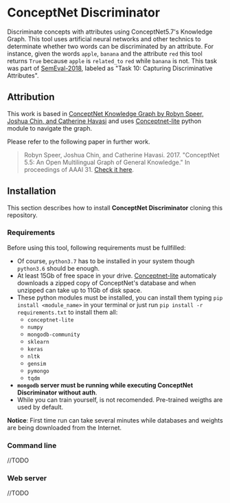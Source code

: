 # ConceptNet Discriminator

Discriminate concepts with attributes using ConceptNet5.7's Knowledge Graph. This tool uses artificial neural networks and other technics to determinate whether two words can be discriminated by an attribute. For instance, given the words `apple`, `banana` and the attribute `red` this tool returns `True` because `apple` is `related_to` `red` while `banana` is not. This task was part of [SemEval-2018](https://www.aclweb.org/anthology/S18-1117.pdf), labeled as "Task 10: Capturing Discriminative Attributes".

## Attribution

This work is based in [ConceptNet Knowledge Graph by Robyn Speer, Joshua Chin, and Catherine Havasi](https://github.com/commonsense/conceptnet5) and uses [Conceptnet-lite](https://github.com/ldtoolkit/conceptnet-lite) python module to navigate the graph.

Please refer to the following paper in further work.

> Robyn Speer, Joshua Chin, and Catherine Havasi. 2017. "ConceptNet 5.5: An Open Multilingual Graph of General Knowledge." In proceedings of AAAI 31. [Check it here](https://arxiv.org/pdf/1612.03975v2.pdf).

## Installation

This section describes how to install **ConceptNet Discriminator** cloning this repository.

### Requirements

Before using this tool, following requirements must be fullfilled:

- Of course, `python3.7` has to be installed in your system though `python3.6` should be enough.
- At least 15Gb of free space in your drive. [Conceptnet-lite](https://github.com/ldtoolkit/conceptnet-lite) automaticaly downloads a zipped copy of ConceptNet's database and when unzipped can take up to 11Gb of disk space.
- These python modules must be installed, you can install them typing `pip install <module_name>` in your terminal or just run `pip install -r requirements.txt` to install them all:
  - `conceptnet-lite`
  - `numpy`
  - `mongodb-community`
  - `sklearn`
  - `keras`
  - `nltk`
  - `gensim`
  - `pymongo`
  - `tqdm`
- **`mongodb` server must be running while executing ConceptNet Discriminator without auth**.
- While you can train yourself, is not recomended. Pre-trained weigths are used by default.

**Notice**: First time run can take several minutes while databases and weights are being downloaded from the Internet.

### Command line

//TODO

### Web server

//TODO
